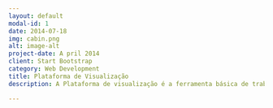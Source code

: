 ```yaml
---
layout: default
modal-id: 1
date: 2014-07-18
img: cabin.png
alt: image-alt
project-date: A pril 2014
client: Start Bootstrap
category: Web Development
title: Plataforma de Visualização
description: A Plataforma de visualização é a ferramenta básica de trabalho da Platipus. Trata-se de uma interface gráfica com dashboards inteligentes para visualização dos dados, indicadores e modelos.

---
```

